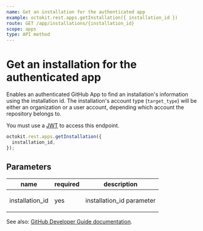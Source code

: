 ```yaml
---
name: Get an installation for the authenticated app
example: octokit.rest.apps.getInstallation({ installation_id })
route: GET /app/installations/{installation_id}
scope: apps
type: API method
---
```


# Get an installation for the authenticated app

Enables an authenticated GitHub App to find an installation's information using the installation id. The installation's account type (`target_type`) will be either an organization or a user account, depending which account the repository belongs to.

You must use a [JWT](https://docs.github.com/apps/building-github-apps/authenticating-with-github-apps/#authenticating-as-a-github-app) to access this endpoint.

```js
octokit.rest.apps.getInstallation({
  installation_id,
});
```

## Parameters

<table>
  <thead>
    <tr>
      <th>name</th>
      <th>required</th>
      <th>description</th>
    </tr>
  </thead>
  <tbody>
    <tr><td>installation_id</td><td>yes</td><td>

installation_id parameter

</td></tr>
  </tbody>
</table>

See also: [GitHub Developer Guide documentation](https://docs.github.com/rest/reference/apps/#get-an-installation-for-the-authenticated-app).
